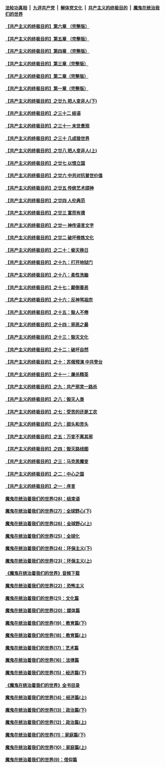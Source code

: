 ####  [法轮功真相](../../../../basic/blob/master/README.md?t=09100452) &nbsp;|&nbsp; [九评共产党](../../../../9ping.md/blob/master/README.md?t=09100452) &nbsp;|&nbsp; [解体党文化](../../../../jtdwh.md/blob/master/README.md?t=09100452)  &nbsp;|&nbsp; [共产主义的终极目的](../../../../gczydzjmd.md/blob/master/README.md?t=09100452) &nbsp;|&nbsp; [魔鬼在统治我们的世界](../../../../mgztzwmdsj.md/blob/master/README.md?t=09100452) 

#### [【共产主义的终极目的】第六章 （完整版）](../pages/nsc422/n11428913.md?t=09100452) 

#### [【共产主义的终极目的】第五章 （完整版）](../pages/nsc422/n11428912.md?t=09100452) 

#### [【共产主义的终极目的】第四章 （完整版）](../pages/nsc422/n11428907.md?t=09100452) 

#### [【共产主义的终极目的】第三章（完整版）](../pages/nsc422/n11428848.md?t=09100452) 

#### [【共产主义的终极目的】第二章（完整版）](../pages/nsc422/n11428831.md?t=09100452) 

#### [【共产主义的终极目的】第一章（完整版）](../pages/nsc422/n11417651.md?t=09100452) 

#### [【共产主义的终极目的】之廿九 把人变非人(下)](../pages/nsc422/n11344140.md?t=09100452) 

#### [【共产主义的终极目的】之三十二 结语](../pages/nsc422/n11360535.md?t=09100452) 

#### [【共产主义的终极目的】之三十一 末世景观](../pages/nsc422/n11351129.md?t=09100452) 

#### [【共产主义的终极目的】之三十 几成狼世界](../pages/nsc422/n11348280.md?t=09100452) 

#### [【共产主义的终极目的】之廿八 把人变非人(上)](../pages/nsc422/n11340492.md?t=09100452) 

#### [【共产主义的终极目的】之廿七 以恨立国](../pages/nsc422/n11336944.md?t=09100452) 

#### [【共产主义的终极目的】之廿六 中共对抗普世价值](../pages/nsc422/n11324785.md?t=09100452) 

#### [【共产主义的终极目的】之廿五 传统艺术颂神](../pages/nsc422/n11296396.md?t=09100452) 

#### [【共产主义的终极目的】之廿四 人伦典范](../pages/nsc422/n11296397.md?t=09100452) 

#### [【共产主义的终极目的】之廿三 富而有德](../pages/nsc422/n11283598.md?t=09100452) 

#### [【共产主义的终极目的】之廿一 神传语言文字](../pages/nsc422/n11263265.md?t=09100452) 

#### [【共产主义的终极目的】之廿二 破坏修炼文化](../pages/nsc422/n11245728.md?t=09100452) 

#### [【共产主义的终极目的】之二十：偷天换日](../pages/nsc422/n11238846.md?t=09100452) 

#### [【共产主义的终极目的】之十九：打开地狱门](../pages/nsc422/n11206376.md?t=09100452) 

#### [【共产主义的终极目的】之十八：柔性洗脑](../pages/nsc422/n11199994.md?t=09100452) 

#### [【共产主义的终极目的】之十七：颠倒善恶](../pages/nsc422/n11179782.md?t=09100452) 

#### [【共产主义的终极目的】之十六：反神骂祖宗](../pages/nsc422/n11166798.md?t=09100452) 

#### [【共产主义的终极目的】之十五：毁人不倦](../pages/nsc422/n11166792.md?t=09100452) 

#### [【共产主义的终极目的】之十四：邪恶之最](../pages/nsc422/n11150249.md?t=09100452) 

#### [【共产主义的终极目的】之十三：毁灭文化](../pages/nsc422/n11135227.md?t=09100452) 

#### [【共产主义的终极目的】之十二：破坏自然](../pages/nsc422/n11135214.md?t=09100452) 

#### [【共产主义的终极目的】之十：苏俄预演 中共登台](../pages/nsc422/n11118424.md?t=09100452) 

#### [【共产主义的终极目的】之十一：屠杀精英](../pages/nsc422/n11118442.md?t=09100452) 

#### [【共产主义的终极目的】之九：共产邪灵一路杀](../pages/nsc422/n11114139.md?t=09100452) 

#### [【共产主义的终极目的】之八：毁灭人类](../pages/nsc422/n11108503.md?t=09100452) 

#### [【共产主义的终极目的】之七：受苦的还是工农](../pages/nsc422/n11101809.md?t=09100452) 

#### [【共产主义的终极目的】之六：甜头和苦头](../pages/nsc422/n11096971.md?t=09100452) 

#### [【共产主义的终极目的】之五：万变不离其邪](../pages/nsc422/n11091285.md?t=09100452) 

#### [【共产主义的终极目的】之四：毁灭路线图](../pages/nsc422/n11086284.md?t=09100452) 

#### [【共产主义的终极目的】之三：马克思魔变](../pages/nsc422/n11061941.md?t=09100452) 

#### [【共产主义的终极目的】之二：中心之国](../pages/nsc422/n11047728.md?t=09100452) 

#### [【共产主义的终极目的】之一：序言](../pages/nsc422/n11086077.md?t=09100452) 

#### [魔鬼在统治着我们的世界(28)：结束语](../pages/nsc422/n10936246.md?t=09100452) 

#### [魔鬼在统治着我们的世界(27)：全球野心(下)](../pages/nsc422/n10928319.md?t=09100452) 

#### [魔鬼在统治着我们的世界(26)：全球野心(上)](../pages/nsc422/n10900318.md?t=09100452) 

#### [魔鬼在统治着我们的世界(25)：全球化](../pages/nsc422/n10788205.md?t=09100452) 

#### [魔鬼在统治着我们的世界(24)：环保主义(下)](../pages/nsc422/n10695307.md?t=09100452) 

#### [魔鬼在统治着我们的世界(23)：环保主义(上)](../pages/nsc422/n10688613.md?t=09100452) 

#### [《魔鬼在统治着我们的世界》音频下载](../pages/nsc422/n10635553.md?t=09100452) 

#### [魔鬼在统治着我们的世界(22)：恐怖主义](../pages/nsc422/n10614727.md?t=09100452) 

#### [魔鬼在统治着我们的世界(21)：文化篇](../pages/nsc422/n10597706.md?t=09100452) 

#### [魔鬼在统治着我们的世界(20)：媒体篇](../pages/nsc422/n10586579.md?t=09100452) 

#### [魔鬼在统治着我们的世界(19)：教育篇(下)](../pages/nsc422/n10564808.md?t=09100452) 

#### [魔鬼在统治着我们的世界(18)：教育篇(上)](../pages/nsc422/n10526970.md?t=09100452) 

#### [魔鬼在统治着我们的世界(17)：艺术篇](../pages/nsc422/n10499093.md?t=09100452) 

#### [魔鬼在统治着我们的世界(16)：法律篇](../pages/nsc422/n10485969.md?t=09100452) 

#### [魔鬼在统治着我们的世界(15)：经济篇(下)](../pages/nsc422/n10469975.md?t=09100452) 

#### [《魔鬼在统治着我们的世界》全书目录](../pages/nsc422/n10464261.md?t=09100452) 

#### [魔鬼在统治着我们的世界(14)：经济篇(上)](../pages/nsc422/n10457370.md?t=09100452) 

#### [魔鬼在统治着我们的世界(13)：政治篇(下)](../pages/nsc422/n10448270.md?t=09100452) 

#### [魔鬼在统治着我们的世界(12)：政治篇(上)](../pages/nsc422/n10444576.md?t=09100452) 

#### [魔鬼在统治着我们的世界(11)：家庭篇(下)](../pages/nsc422/n10440961.md?t=09100452) 

#### [魔鬼在统治着我们的世界(10)：家庭篇(上)](../pages/nsc422/n10435448.md?t=09100452) 

#### [魔鬼在统治着我们的世界(9)：信仰篇](../pages/nsc422/n10432159.md?t=09100452) 

